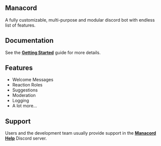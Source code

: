 ## Manacord

A fully customizable, multi-purpose and modular discord bot with endless list of features.

## Documentation

See the **[Getting Started](/getting-started)** guide for more details.

## Features

- Welcome Messages
- Reaction Roles
- Suggestions
- Moderation
- Logging
- A lot more...

## Support

Users and the development team usually provide support in the **[Manacord Help](https://dc.manacord.xyz)** Discord server.